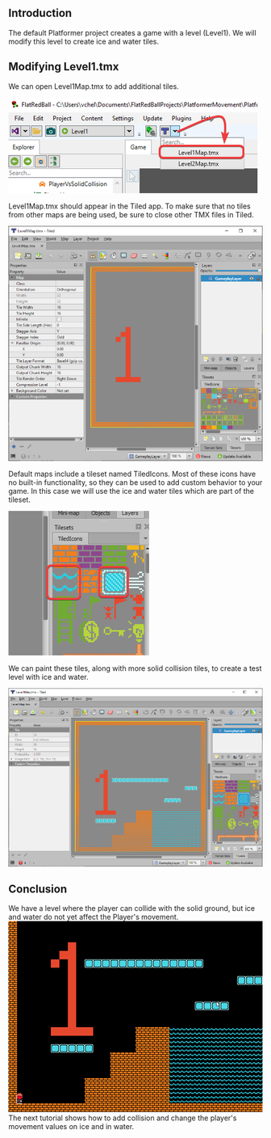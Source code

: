 ## Introduction

The default Platformer project creates a game with a level (Level1). We will modify this level to create ice and water tiles.

## Modifying Level1.tmx

We can open Level1Map.tmx to add additional tiles.

![](/media/2023-02-img_63e035bcbced8.png)

Level1Map.tmx should appear in the Tiled app. To make sure that no tiles from other maps are being used, be sure to close other TMX files in Tiled.

![](/media/2023-02-img_63e035fab1969.png)

Default maps include a tileset named TiledIcons. Most of these icons have no built-in functionality, so they can be used to add custom behavior to your game. In this case we will use the ice and water tiles which are part of the tileset.

![](/media/2023-02-img_63e0365f25494.png)

We can paint these tiles, along with more solid collision tiles, to create a test level with ice and water.

![](/media/2023-02-img_63e036d75a2c9.png)

## Conclusion

We have a level where the player can collide with the solid ground, but ice and water do not yet affect the Player's movement. [![](/media/2021-04-05_16-10-02.gif)](/media/2021-04-05_16-10-02.gif) The next tutorial shows how to add collision and change the player's movement values on ice and in water.
